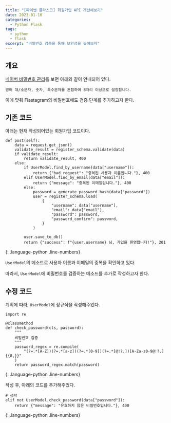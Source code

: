 ```yaml
---
title: "[파이썬 플라스크] 회원가입 API 개선해보기"
date: 2023-01-16
categories:
  - Python Flask
tags:
  - python
  - flask
excerpt: "비밀번호 검증을 통해 보안성을 높여보자"
---
```


## 개요

[네이버 비밀번호 관리](https://privacy.naver.com/protection_activity/security_setting?menu=protection_activity_service_naver_info)를 보면 아래와 같이 안내되어 있다.

```
영어 대/소문자, 숫자, 특수문자를 혼합하여 8자리 이상으로 설정합니다.
```

이에 맞춰 Flastagram의 비밀번호에도 검증 단계를 추가하고자 한다.

## 기존 코드

아래는 현재 작성되어있는 회원가입 코드이다.

```
def post(self):
    data = request.get_json()
    validate_result = register_schema.validate(data)
    if validate_result:
        return validate_result, 400
    else:
        if UserModel.find_by_username(data["username"]):
            return {"bad request": "중복된 사용자 이름입니다."}, 400
        elif UserModel.find_by_email(data["email"]):
            return {"message": "중복된 이메일입니다."}, 400
        else:
            password = generate_password_hash(data["password"])
            user = register_schema.load(
                {
                    "username": data["username"],
                    "email": data["email"],
                    "password": password,
                    "password_confirm": password,
                }
            )

        user.save_to_db()
        return {"success": f"{user.username} 님, 가입을 환영합니다!"}, 201
```
{: .language-python .line-numbers}

`UserModel`의 메소드로 사용자 이름과 이메일의 중복을 확인하고 있다.

따라서, `UserModel`에 비밀번호를 검증하는 메소드를 추가로 작성하고자 한다.

## 수정 코드

계획에 따라, `UserModel`에 정규식을 작성해주었다.

```
import re

@classmethod
def check_password(cls, password):
    """
    비밀번호 검증
    """
    password_regex = re.compile(
        "(?=.*[A-Z])(?=.*[a-z])(?=.*[0-9])(?=.*[@!?.])[A-Za-z0-9@!?.]{{8,}}"
    )
    return password_regex.match(password)
```
{: .language-python .line-numbers}

작성 후, 아래의 코드를 추가해주었다.

```
# 생략
elif not UserModel.check_password(data["password"]):
    return {"message": "유효하지 않은 비밀번호입니다."}, 400
```
{: .language-python .line-numbers}

